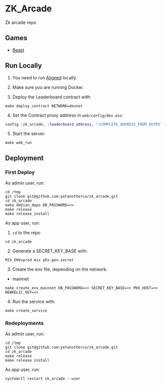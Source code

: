 # ZK_Arcade

Zk arcade repo

## Games

- [Beast](./games/beast)

## Run Locally

1. You need to run [Aligned](https://github.com/yetanotherco/aligned_layer) locally.

2. Make sure you are running Docker.

3. Deploy the Leaderboard contract with:

  ```
  make deploy_contract NETWORK=devnet
  ```

4. Set the Contract proxy address in `web/config/dev.exs`:

  ```elixir
  config :zk_arcade, :leaderboard_address, "<COMPLETE_ADDRESS_FROM_OUTPUT>"
  ```

5. Start the server:

  ```
  make web_run
  ```

## Deployment

### First Deploy

As admin user, run:

```
cd /tmp
git clone git@github.com:yetanotherco/zk_arcade.git
cd zk_arcade
make debian_deps DB_PASSWORD=<>
make release
make release_install
```

As app user, run:

1. `cd` to the repo

  ```
  cd zk_arcade
  ```

2. Generate a SECRET_KEY_BASE with:

  ```
  MIX_ENV=prod mix phx.gen.secret
  ```

3. Create the env file, depending on the network:

- mainnet
```
make create_env_mainnet DB_PASSWORD=<> SECRET_KEY_BASE=<> PHX_HOST=<> NEWRELIC_KEY=<>
```

4. Run the service with:

  ```
  make create_service
  ```

### Redeployments

As admin user, run:

```
cd /tmp
git clone git@github.com:yetanotherco/zk_arcade.git
cd zk_arcade
make release
make release install
```

As app user, run:

```
systemctl restart zk_arcade --user
```
